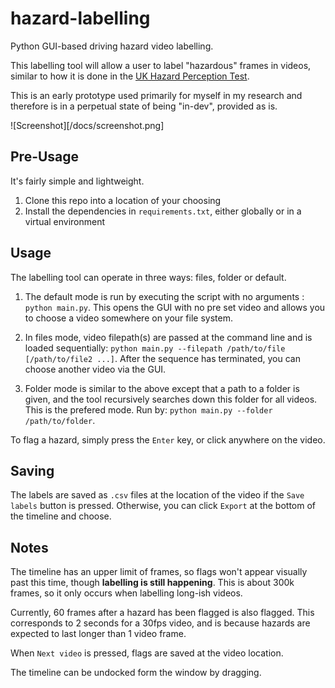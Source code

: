 # hazard-labelling

Python GUI-based driving hazard video labelling.

This labelling tool will allow a user to label "hazardous" frames in videos, similar to how it is done in the [UK Hazard Perception Test](https://www.gov.uk/theory-test/hazard-perception-test).

This is an early prototype used primarily for myself in my research and therefore is in a perpetual state of being "in-dev", provided as is.

![Screenshot][/docs/screenshot.png]

## Pre-Usage

It's fairly simple and lightweight.

1. Clone this repo into a location of your choosing
2. Install the dependencies in `requirements.txt`, either globally or in a virtual environment

## Usage

The labelling tool can operate in three ways: files, folder or default.

1. The default mode is run by executing the script with no arguments : `python main.py`. This opens the GUI with no pre set video and allows you to choose a video somewhere on your file system.

2. In files mode, video filepath(s) are passed at the command line and is loaded sequentially: `python main.py --filepath /path/to/file [/path/to/file2 ...]`. After the sequence has terminated, you can choose another video via the GUI.

3. Folder mode is similar to the above except that a path to a folder is given, and the tool recursively searches down this folder for all videos. This is the prefered mode. Run by: `python main.py --folder /path/to/folder`.

To flag a hazard, simply press the `Enter` key, or click anywhere on the video.

## Saving

The labels are saved as `.csv` files at the location of the video if the `Save labels` button is pressed. Otherwise, you can click `Export` at the bottom of the timeline and choose.

## Notes

The timeline has an upper limit of frames, so flags won't appear visually past this time, though **labelling is still happening**. This is about 300k frames, so it only occurs when labelling long-ish videos.

Currently, 60 frames after a hazard has been flagged is also flagged. This corresponds to 2 seconds for a 30fps video, and is because hazards are expected to last longer than 1 video frame.

When `Next video` is pressed, flags are saved at the video location.

The timeline can be undocked form the window by dragging.
